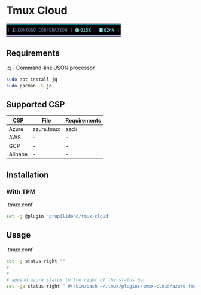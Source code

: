 # Tmux Cloud

<img src="./img/statusbar.png" style="margin: 0 auto" />

## Requirements

jq - Command-line JSON processor
```bash
sudo apt install jq
sudo pacman -S jq
```

## Supported CSP

| CSP | File | Requirements |
| -- | -- | -- |
| Azure | azure.tmux | azcli |
| AWS | - | - |
| GCP | - | - |
| Alibaba | - | - |

## Installation

### With TPM

.tmux.conf
```bash
set -g @plugin 'propilideno/tmux-cloud'
```

## Usage

.tmux.conf
```bash
set -g status-right ""
# .
# .
# append azure status to the right of the status bar
set -ga status-right " #(/bin/bash ~/.tmux/plugins/tmux-cloud/azure.tmux) "
```
